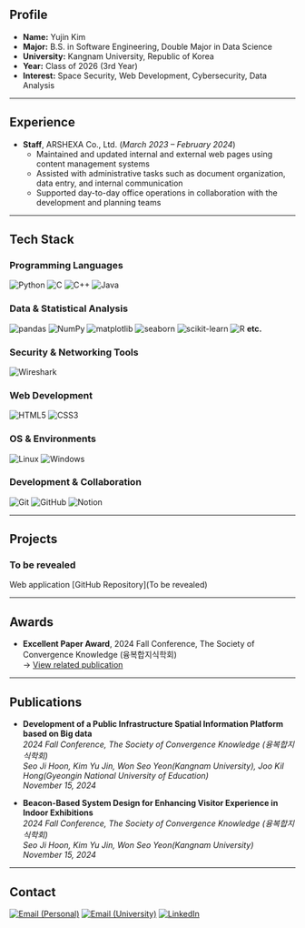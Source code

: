 ## Profile

- **Name:** Yujin Kim  
- **Major:** B.S. in Software Engineering, Double Major in Data Science
- **University:** Kangnam University, Republic of Korea
- **Year:** Class of 2026 (3rd Year)
- **Interest:** Space Security, Web Development, Cybersecurity, Data Analysis

---

## Experience

- **Staff**, ARSHEXA Co., Ltd. (*March 2023 – February 2024*)
  - Maintained and updated internal and external web pages using content management systems  
  - Assisted with administrative tasks such as document organization, data entry, and internal communication  
  - Supported day-to-day office operations in collaboration with the development and planning teams

---

## Tech Stack

### Programming Languages  
![Python](https://img.shields.io/badge/Python-3776AB?style=flat&logo=python&logoColor=white)
![C](https://img.shields.io/badge/C-A8B9CC?style=flat&logo=c&logoColor=white)
![C++](https://img.shields.io/badge/C++-00599C?style=flat&logo=c%2B%2B&logoColor=white)
![Java](https://img.shields.io/badge/Java-007396?style=flat&logo=java&logoColor=white)

### Data & Statistical Analysis  
![pandas](https://img.shields.io/badge/pandas-150458?style=flat&logo=pandas&logoColor=white)
![NumPy](https://img.shields.io/badge/NumPy-013243?style=flat&logo=numpy&logoColor=white)
![matplotlib](https://img.shields.io/badge/matplotlib-3776AB?style=flat&logo=matplotlib&logoColor=white)
![seaborn](https://img.shields.io/badge/seaborn-2E3B4E?style=flat)
![scikit-learn](https://img.shields.io/badge/scikit--learn-F7931E?style=flat&logo=scikit-learn&logoColor=white)
![R](https://img.shields.io/badge/R-276DC3?style=flat&logo=r&logoColor=white)
**etc.**

### Security & Networking Tools  
![Wireshark](https://img.shields.io/badge/Wireshark-1679A7?style=flat&logo=wireshark&logoColor=white)

### Web Development  
![HTML5](https://img.shields.io/badge/HTML5-E34F26?style=flat&logo=html5&logoColor=white)
![CSS3](https://img.shields.io/badge/CSS3-1572B6?style=flat&logo=css3&logoColor=white)

### OS & Environments  
![Linux](https://img.shields.io/badge/Linux-FCC624?style=flat&logo=linux&logoColor=black)
![Windows](https://img.shields.io/badge/Windows-0078D6?style=flat&logo=windows&logoColor=white)

### Development & Collaboration  
![Git](https://img.shields.io/badge/Git-F05032?style=flat&logo=git&logoColor=white)
![GitHub](https://img.shields.io/badge/GitHub-181717?style=flat&logo=github&logoColor=white)
![Notion](https://img.shields.io/badge/Notion-000000?style=flat&logo=notion&logoColor=white)

---

## Projects

### To be revealed
Web application
[GitHub Repository](To be revealed)

---

## Awards

- **Excellent Paper Award**, 2024 Fall Conference, The Society of Convergence Knowledge (융복합지식학회)  
  → [View related publication](#development-of-a-public-infrastructure-spatial-information-platform-based-on-big-data)

---

## Publications
<a name="development-of-a-public-infrastructure-spatial-information-platform-based-on-big-data"></a>
- **Development of a Public Infrastructure Spatial Information Platform based on Big data**<br>
  *2024 Fall Conference, The Society of Convergence Knowledge (융복합지식학회)*<br>
  *Seo Ji Hoon, Kim Yu Jin, Won Seo Yeon(Kangnam University), Joo Kil Hong(Gyeongin National University of Education)*<br>
  *November 15, 2024*

- **Beacon-Based System Design for Enhancing Visitor Experience in Indoor Exhibitions**<br>
  *2024 Fall Conference, The Society of Convergence Knowledge (융복합지식학회)*<br>
  *Seo Ji Hoon, Kim Yu Jin, Won Seo Yeon(Kangnam University)*<br>
  *November 15, 2024*
  
---

## Contact

[![Email (Personal)](https://img.shields.io/badge/Email%20(Personal)-yujin.dev@example.com-blue?style=flat&logo=gmail&logoColor=white)](mailto:yjkim031026@gmail.com)
[![Email (University)](https://img.shields.io/badge/Email%20(University)-yujin.kim@kangnam.ac.kr-blue?style=flat&logo=gmail&logoColor=white)](mailto:cpyj126@kangnam.ac.kr)
[![LinkedIn](https://img.shields.io/badge/LinkedIn-Connect-blue?style=flat&logo=linkedin&logoColor=white)](www.linkedin.com/in/yujin-kim-ksk890428)
